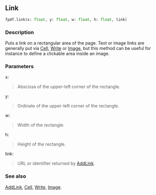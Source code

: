 ## Link ##

```python
fpdf.link(x: float, y: float, w: float, h: float, link)
```

### Description ###

Puts a link on a rectangular area of the page. Text or image links are generally put via [Cell](Cell.md), [Write](Write.md) or [Image](Image.md), but this method can be useful for instance to define a clickable area inside an image.

### Parameters ###

x:
> Abscissa of the upper-left corner of the rectangle.

y:
> Ordinate of the upper-left corner of the rectangle.

w:
> Width of the rectangle.

h:
> Height of the rectangle.

link:
> URL or identifier returned by [AddLink](AddLink.md).

### See also ###

[AddLink](AddLink.md), [Cell](Cell.md), [Write](Write.md), [Image](Image.md).
